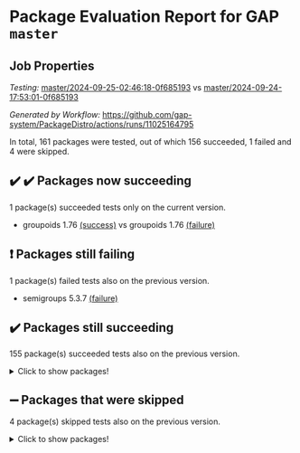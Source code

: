 # Package Evaluation Report for GAP `master`

## Job Properties

*Testing:* [master/2024-09-25-02:46:18-0f685193](https://github.com/gap-system/PackageDistro/blob/data/reports/master/2024-09-25-02:46:18-0f685193) vs [master/2024-09-24-17:53:01-0f685193](https://github.com/gap-system/PackageDistro/blob/data/reports/master/2024-09-24-17:53:01-0f685193)

*Generated by Workflow:* https://github.com/gap-system/PackageDistro/actions/runs/11025164795

In total, 161 packages were tested, out of which 156 succeeded, 1 failed and 4 were skipped.

## :heavy_check_mark: :heavy_check_mark: Packages now succeeding

1 package(s) succeeded tests only on the current version.
- groupoids 1.76 [(success)](https://github.com/gap-system/PackageDistro/actions/runs/11025164795/job/30619884910) vs groupoids 1.76 [(failure)](https://github.com/gap-system/PackageDistro/actions/runs/11018915658/job/30600861253)

## :exclamation: Packages still failing

1 package(s) failed tests also on the previous version.
- semigroups 5.3.7 [(failure)](https://github.com/gap-system/PackageDistro/actions/runs/11025164795/job/30619895441)

## :heavy_check_mark: Packages still succeeding

155 package(s) succeeded tests also on the previous version.
<details><summary>Click to show packages!</summary>

- 4ti2interface 2023.02-04 [(success)](https://github.com/gap-system/PackageDistro/actions/runs/11025164795/job/30619869058)
- ace 5.6.2 [(success)](https://github.com/gap-system/PackageDistro/actions/runs/11025164795/job/30619872095)
- aclib 1.3.2 [(success)](https://github.com/gap-system/PackageDistro/actions/runs/11025164795/job/30619872746)
- agt 0.3.1 [(success)](https://github.com/gap-system/PackageDistro/actions/runs/11025164795/job/30619873297)
- alnuth 3.2.1 [(success)](https://github.com/gap-system/PackageDistro/actions/runs/11025164795/job/30619873686)
- anupq 3.3.0 [(success)](https://github.com/gap-system/PackageDistro/actions/runs/11025164795/job/30619874411)
- atlasrep 2.1.9 [(success)](https://github.com/gap-system/PackageDistro/actions/runs/11025164795/job/30619875568)
- autodoc 2023.06.19 [(success)](https://github.com/gap-system/PackageDistro/actions/runs/11025164795/job/30619876544)
- automata 1.16 [(success)](https://github.com/gap-system/PackageDistro/actions/runs/11025164795/job/30619876780)
- automgrp 1.3.2 [(success)](https://github.com/gap-system/PackageDistro/actions/runs/11025164795/job/30619876940)
- autpgrp 1.11 [(success)](https://github.com/gap-system/PackageDistro/actions/runs/11025164795/job/30619877110)
- cap 2024.09-23 [(success)](https://github.com/gap-system/PackageDistro/actions/runs/11025164795/job/30619877297)
- caratinterface 2.3.6 [(success)](https://github.com/gap-system/PackageDistro/actions/runs/11025164795/job/30619877471)
- cddinterface 2024.09.02 [(success)](https://github.com/gap-system/PackageDistro/actions/runs/11025164795/job/30619877653)
- circle 1.6.6 [(success)](https://github.com/gap-system/PackageDistro/actions/runs/11025164795/job/30619877832)
- classicpres 1.22 [(success)](https://github.com/gap-system/PackageDistro/actions/runs/11025164795/job/30619877992)
- cohomolo 1.6.11 [(success)](https://github.com/gap-system/PackageDistro/actions/runs/11025164795/job/30619878177)
- congruence 1.2.7 [(success)](https://github.com/gap-system/PackageDistro/actions/runs/11025164795/job/30619878338)
- corefreesub 0.6 [(success)](https://github.com/gap-system/PackageDistro/actions/runs/11025164795/job/30619878512)
- corelg 1.57 [(success)](https://github.com/gap-system/PackageDistro/actions/runs/11025164795/job/30619878656)
- crime 1.6 [(success)](https://github.com/gap-system/PackageDistro/actions/runs/11025164795/job/30619878851)
- crisp 1.4.6 [(success)](https://github.com/gap-system/PackageDistro/actions/runs/11025164795/job/30619879051)
- crypting 0.10.5 [(success)](https://github.com/gap-system/PackageDistro/actions/runs/11025164795/job/30619879254)
- cryst 4.1.27 [(success)](https://github.com/gap-system/PackageDistro/actions/runs/11025164795/job/30619879456)
- crystcat 1.1.10 [(success)](https://github.com/gap-system/PackageDistro/actions/runs/11025164795/job/30619879628)
- ctbllib 1.3.9 [(success)](https://github.com/gap-system/PackageDistro/actions/runs/11025164795/job/30619879802)
- cubefree 1.19 [(success)](https://github.com/gap-system/PackageDistro/actions/runs/11025164795/job/30619880010)
- curlinterface 2.4.0 [(success)](https://github.com/gap-system/PackageDistro/actions/runs/11025164795/job/30619880176)
- cvec 2.8.2 [(success)](https://github.com/gap-system/PackageDistro/actions/runs/11025164795/job/30619880352)
- datastructures 0.3.1 [(success)](https://github.com/gap-system/PackageDistro/actions/runs/11025164795/job/30619880539)
- deepthought 1.0.7 [(success)](https://github.com/gap-system/PackageDistro/actions/runs/11025164795/job/30619880695)
- design 1.8 [(success)](https://github.com/gap-system/PackageDistro/actions/runs/11025164795/job/30619880851)
- difsets 2.3.1 [(success)](https://github.com/gap-system/PackageDistro/actions/runs/11025164795/job/30619881003)
- digraphs 1.9.0 [(success)](https://github.com/gap-system/PackageDistro/actions/runs/11025164795/job/30619881161)
- edim 1.3.8 [(success)](https://github.com/gap-system/PackageDistro/actions/runs/11025164795/job/30619881333)
- example 4.3.4 [(success)](https://github.com/gap-system/PackageDistro/actions/runs/11025164795/job/30619881528)
- examplesforhomalg 2023.10-01 [(success)](https://github.com/gap-system/PackageDistro/actions/runs/11025164795/job/30619881713)
- factint 1.6.3 [(success)](https://github.com/gap-system/PackageDistro/actions/runs/11025164795/job/30619881875)
- ferret 1.0.14 [(success)](https://github.com/gap-system/PackageDistro/actions/runs/11025164795/job/30619882038)
- fga 1.5.0 [(success)](https://github.com/gap-system/PackageDistro/actions/runs/11025164795/job/30619882226)
- fining 1.5.6 [(success)](https://github.com/gap-system/PackageDistro/actions/runs/11025164795/job/30619882361)
- float 1.0.5 [(success)](https://github.com/gap-system/PackageDistro/actions/runs/11025164795/job/30619882513)
- format 1.4.4 [(success)](https://github.com/gap-system/PackageDistro/actions/runs/11025164795/job/30619882669)
- forms 1.2.12 [(success)](https://github.com/gap-system/PackageDistro/actions/runs/11025164795/job/30619882792)
- fplsa 1.2.6 [(success)](https://github.com/gap-system/PackageDistro/actions/runs/11025164795/job/30619882944)
- fr 2.4.13 [(success)](https://github.com/gap-system/PackageDistro/actions/runs/11025164795/job/30619883093)
- francy 2.0.3 [(success)](https://github.com/gap-system/PackageDistro/actions/runs/11025164795/job/30619883223)
- fwtree 1.3 [(success)](https://github.com/gap-system/PackageDistro/actions/runs/11025164795/job/30619883371)
- gapdoc 1.6.7 [(success)](https://github.com/gap-system/PackageDistro/actions/runs/11025164795/job/30619883537)
- gauss 2023.08-01 [(success)](https://github.com/gap-system/PackageDistro/actions/runs/11025164795/job/30619883672)
- gaussforhomalg 2024.08-01 [(success)](https://github.com/gap-system/PackageDistro/actions/runs/11025164795/job/30619883833)
- gbnp 1.1.0 [(success)](https://github.com/gap-system/PackageDistro/actions/runs/11025164795/job/30619883995)
- generalizedmorphismsforcap 2024.09-02 [(success)](https://github.com/gap-system/PackageDistro/actions/runs/11025164795/job/30619884155)
- genss 1.6.9 [(success)](https://github.com/gap-system/PackageDistro/actions/runs/11025164795/job/30619884288)
- gradedmodules 2024.01-01 [(success)](https://github.com/gap-system/PackageDistro/actions/runs/11025164795/job/30619884494)
- gradedringforhomalg 2024.07-01 [(success)](https://github.com/gap-system/PackageDistro/actions/runs/11025164795/job/30619884655)
- grape 4.9.1 [(success)](https://github.com/gap-system/PackageDistro/actions/runs/11025164795/job/30619884787)
- grpconst 2.6.5 [(success)](https://github.com/gap-system/PackageDistro/actions/runs/11025164795/job/30619885052)
- guarana 0.96.3 [(success)](https://github.com/gap-system/PackageDistro/actions/runs/11025164795/job/30619885199)
- guava 3.19 [(success)](https://github.com/gap-system/PackageDistro/actions/runs/11025164795/job/30619885337)
- hap 1.65 [(success)](https://github.com/gap-system/PackageDistro/actions/runs/11025164795/job/30619885477)
- hapcryst 0.1.15 [(success)](https://github.com/gap-system/PackageDistro/actions/runs/11025164795/job/30619885627)
- hecke 1.5.4 [(success)](https://github.com/gap-system/PackageDistro/actions/runs/11025164795/job/30619885772)
- help 4.0 [(success)](https://github.com/gap-system/PackageDistro/actions/runs/11025164795/job/30619885911)
- homalg 2024.01-01 [(success)](https://github.com/gap-system/PackageDistro/actions/runs/11025164795/job/30619886076)
- homalgtocas 2023.11-01 [(success)](https://github.com/gap-system/PackageDistro/actions/runs/11025164795/job/30619886273)
- idrel 2.48 [(success)](https://github.com/gap-system/PackageDistro/actions/runs/11025164795/job/30619886427)
- images 1.3.3 [(success)](https://github.com/gap-system/PackageDistro/actions/runs/11025164795/job/30619886560)
- intpic 0.4.0 [(success)](https://github.com/gap-system/PackageDistro/actions/runs/11025164795/job/30619886698)
- io 4.9.0 [(success)](https://github.com/gap-system/PackageDistro/actions/runs/11025164795/job/30619886843)
- io_forhomalg 2023.02-04 [(success)](https://github.com/gap-system/PackageDistro/actions/runs/11025164795/job/30619887008)
- irredsol 1.4.4 [(success)](https://github.com/gap-system/PackageDistro/actions/runs/11025164795/job/30619887189)
- json 2.2.2 [(success)](https://github.com/gap-system/PackageDistro/actions/runs/11025164795/job/30619887367)
- jupyterkernel 1.5.1 [(success)](https://github.com/gap-system/PackageDistro/actions/runs/11025164795/job/30619887522)
- jupyterviz 1.5.6 [(success)](https://github.com/gap-system/PackageDistro/actions/runs/11025164795/job/30619887691)
- kan 1.37 [(success)](https://github.com/gap-system/PackageDistro/actions/runs/11025164795/job/30619887849)
- kbmag 1.5.11 [(success)](https://github.com/gap-system/PackageDistro/actions/runs/11025164795/job/30619888007)
- laguna 3.9.7 [(success)](https://github.com/gap-system/PackageDistro/actions/runs/11025164795/job/30619888142)
- liealgdb 2.2.1 [(success)](https://github.com/gap-system/PackageDistro/actions/runs/11025164795/job/30619888284)
- liepring 2.9.1 [(success)](https://github.com/gap-system/PackageDistro/actions/runs/11025164795/job/30619888491)
- liering 2.4.2 [(success)](https://github.com/gap-system/PackageDistro/actions/runs/11025164795/job/30619888680)
- linearalgebraforcap 2024.09-04 [(success)](https://github.com/gap-system/PackageDistro/actions/runs/11025164795/job/30619888853)
- lins 0.9 [(success)](https://github.com/gap-system/PackageDistro/actions/runs/11025164795/job/30619889008)
- localizeringforhomalg 2023.10-01 [(success)](https://github.com/gap-system/PackageDistro/actions/runs/11025164795/job/30619889171)
- loops 3.4.4 [(success)](https://github.com/gap-system/PackageDistro/actions/runs/11025164795/job/30619889340)
- lpres 1.1.1 [(success)](https://github.com/gap-system/PackageDistro/actions/runs/11025164795/job/30619889521)
- majoranaalgebras 1.5.2 [(success)](https://github.com/gap-system/PackageDistro/actions/runs/11025164795/job/30619889665)
- mapclass 1.4.6 [(success)](https://github.com/gap-system/PackageDistro/actions/runs/11025164795/job/30619889817)
- matgrp 0.70 [(success)](https://github.com/gap-system/PackageDistro/actions/runs/11025164795/job/30619889965)
- matricesforhomalg 2024.08-05 [(success)](https://github.com/gap-system/PackageDistro/actions/runs/11025164795/job/30619890109)
- modisom 3.0.0 [(success)](https://github.com/gap-system/PackageDistro/actions/runs/11025164795/job/30619890294)
- modulepresentationsforcap 2024.09-02 [(success)](https://github.com/gap-system/PackageDistro/actions/runs/11025164795/job/30619890448)
- modules 2024.01-01 [(success)](https://github.com/gap-system/PackageDistro/actions/runs/11025164795/job/30619890597)
- monoidalcategories 2024.09-05 [(success)](https://github.com/gap-system/PackageDistro/actions/runs/11025164795/job/30619890743)
- nconvex 2022.09-01 [(success)](https://github.com/gap-system/PackageDistro/actions/runs/11025164795/job/30619890890)
- nilmat 1.4.2 [(success)](https://github.com/gap-system/PackageDistro/actions/runs/11025164795/job/30619891037)
- nock 1.5 [(success)](https://github.com/gap-system/PackageDistro/actions/runs/11025164795/job/30619891165)
- normalizinterface 1.3.7 [(success)](https://github.com/gap-system/PackageDistro/actions/runs/11025164795/job/30619891317)
- nq 2.5.11 [(success)](https://github.com/gap-system/PackageDistro/actions/runs/11025164795/job/30619891463)
- numericalsgps 1.4.0 [(success)](https://github.com/gap-system/PackageDistro/actions/runs/11025164795/job/30619891609)
- openmath 11.5.3 [(success)](https://github.com/gap-system/PackageDistro/actions/runs/11025164795/job/30619891796)
- orb 4.9.1 [(success)](https://github.com/gap-system/PackageDistro/actions/runs/11025164795/job/30619891965)
- packagemanager 1.6 [(success)](https://github.com/gap-system/PackageDistro/actions/runs/11025164795/job/30619892163)
- patternclass 2.4.5 [(success)](https://github.com/gap-system/PackageDistro/actions/runs/11025164795/job/30619892344)
- permut 2.0.5 [(success)](https://github.com/gap-system/PackageDistro/actions/runs/11025164795/job/30619892506)
- polenta 1.3.10 [(success)](https://github.com/gap-system/PackageDistro/actions/runs/11025164795/job/30619892663)
- polymaking 0.8.7 [(success)](https://github.com/gap-system/PackageDistro/actions/runs/11025164795/job/30619892845)
- primgrp 3.4.4 [(success)](https://github.com/gap-system/PackageDistro/actions/runs/11025164795/job/30619893039)
- profiling 2.6.0 [(success)](https://github.com/gap-system/PackageDistro/actions/runs/11025164795/job/30619893209)
- qdistrnd 0.9.4 [(success)](https://github.com/gap-system/PackageDistro/actions/runs/11025164795/job/30619893385)
- qpa 1.35 [(success)](https://github.com/gap-system/PackageDistro/actions/runs/11025164795/job/30619893524)
- quagroup 1.8.4 [(success)](https://github.com/gap-system/PackageDistro/actions/runs/11025164795/job/30619893669)
- radiroot 2.9 [(success)](https://github.com/gap-system/PackageDistro/actions/runs/11025164795/job/30619893826)
- rcwa 4.7.1 [(success)](https://github.com/gap-system/PackageDistro/actions/runs/11025164795/job/30619893964)
- rds 1.8 [(success)](https://github.com/gap-system/PackageDistro/actions/runs/11025164795/job/30619894129)
- recog 1.4.2 [(success)](https://github.com/gap-system/PackageDistro/actions/runs/11025164795/job/30619894297)
- repndecomp 1.3.0 [(success)](https://github.com/gap-system/PackageDistro/actions/runs/11025164795/job/30619894467)
- repsn 3.1.2 [(success)](https://github.com/gap-system/PackageDistro/actions/runs/11025164795/job/30619894617)
- resclasses 4.7.3 [(success)](https://github.com/gap-system/PackageDistro/actions/runs/11025164795/job/30619894768)
- ringsforhomalg 2024.06-01 [(success)](https://github.com/gap-system/PackageDistro/actions/runs/11025164795/job/30619894933)
- sco 2023.08-01 [(success)](https://github.com/gap-system/PackageDistro/actions/runs/11025164795/job/30619895109)
- scscp 2.4.3 [(success)](https://github.com/gap-system/PackageDistro/actions/runs/11025164795/job/30619895293)
- sglppow 2.4 [(success)](https://github.com/gap-system/PackageDistro/actions/runs/11025164795/job/30619895569)
- sgpviz 0.999.6 [(success)](https://github.com/gap-system/PackageDistro/actions/runs/11025164795/job/30619895938)
- simpcomp 2.1.14 [(success)](https://github.com/gap-system/PackageDistro/actions/runs/11025164795/job/30619896116)
- singular 2024.06.03 [(success)](https://github.com/gap-system/PackageDistro/actions/runs/11025164795/job/30619896266)
- sl2reps 1.1 [(success)](https://github.com/gap-system/PackageDistro/actions/runs/11025164795/job/30619896434)
- sla 1.6.2 [(success)](https://github.com/gap-system/PackageDistro/actions/runs/11025164795/job/30619896599)
- smallantimagmas 0.2.12 [(success)](https://github.com/gap-system/PackageDistro/actions/runs/11025164795/job/30619896730)
- smallgrp 1.5.4 [(success)](https://github.com/gap-system/PackageDistro/actions/runs/11025164795/job/30619896866)
- smallsemi 0.7.1 [(success)](https://github.com/gap-system/PackageDistro/actions/runs/11025164795/job/30619897030)
- sonata 2.9.6 [(success)](https://github.com/gap-system/PackageDistro/actions/runs/11025164795/job/30619897172)
- sophus 1.27 [(success)](https://github.com/gap-system/PackageDistro/actions/runs/11025164795/job/30619897344)
- sotgrps 1.3 [(success)](https://github.com/gap-system/PackageDistro/actions/runs/11025164795/job/30619897517)
- spinsym 1.5.2 [(success)](https://github.com/gap-system/PackageDistro/actions/runs/11025164795/job/30619897672)
- standardff 1.0 [(success)](https://github.com/gap-system/PackageDistro/actions/runs/11025164795/job/30619897846)
- symbcompcc 1.3.2 [(success)](https://github.com/gap-system/PackageDistro/actions/runs/11025164795/job/30619898001)
- thelma 1.3 [(success)](https://github.com/gap-system/PackageDistro/actions/runs/11025164795/job/30619898158)
- tomlib 1.2.11 [(success)](https://github.com/gap-system/PackageDistro/actions/runs/11025164795/job/30619898323)
- toolsforhomalg 2024.09-01 [(success)](https://github.com/gap-system/PackageDistro/actions/runs/11025164795/job/30619898488)
- toric 1.9.6 [(success)](https://github.com/gap-system/PackageDistro/actions/runs/11025164795/job/30619898664)
- toricvarieties 2022.07.13 [(success)](https://github.com/gap-system/PackageDistro/actions/runs/11025164795/job/30619898829)
- transgrp 3.6.5 [(success)](https://github.com/gap-system/PackageDistro/actions/runs/11025164795/job/30619899010)
- typeset 1.2.2 [(success)](https://github.com/gap-system/PackageDistro/actions/runs/11025164795/job/30619899202)
- ugaly 4.1.3 [(success)](https://github.com/gap-system/PackageDistro/actions/runs/11025164795/job/30619899405)
- unipot 1.6 [(success)](https://github.com/gap-system/PackageDistro/actions/runs/11025164795/job/30619899574)
- unitlib 4.2.0 [(success)](https://github.com/gap-system/PackageDistro/actions/runs/11025164795/job/30619899751)
- utils 0.85 [(success)](https://github.com/gap-system/PackageDistro/actions/runs/11025164795/job/30619899908)
- uuid 0.7 [(success)](https://github.com/gap-system/PackageDistro/actions/runs/11025164795/job/30619900087)
- walrus 0.9991 [(success)](https://github.com/gap-system/PackageDistro/actions/runs/11025164795/job/30619900231)
- wedderga 4.10.5 [(success)](https://github.com/gap-system/PackageDistro/actions/runs/11025164795/job/30619900399)
- xmod 2.92 [(success)](https://github.com/gap-system/PackageDistro/actions/runs/11025164795/job/30619900591)
- xmodalg 1.23 [(success)](https://github.com/gap-system/PackageDistro/actions/runs/11025164795/job/30619900764)
- yangbaxter 0.10.6 [(success)](https://github.com/gap-system/PackageDistro/actions/runs/11025164795/job/30619900969)
- zeromqinterface 0.16 [(success)](https://github.com/gap-system/PackageDistro/actions/runs/11025164795/job/30619901149)
</details>

## :heavy_minus_sign: Packages that were skipped

4 package(s) skipped tests also on the previous version.
<details><summary>Click to show packages!</summary>

- browse 1.8.21 [(skipped)](https://github.com/gap-system/PackageDistro/actions/runs/11025164795/job/30619566204)
- itc 1.5.1 [(skipped)](https://github.com/gap-system/PackageDistro/actions/runs/11025164795/job/30619566204)
- polycyclic 2.16 [(skipped)](https://github.com/gap-system/PackageDistro/actions/runs/11025164795/job/30619566204)
- xgap 4.32 [(skipped)](https://github.com/gap-system/PackageDistro/actions/runs/11025164795/job/30619566204)
</details>

